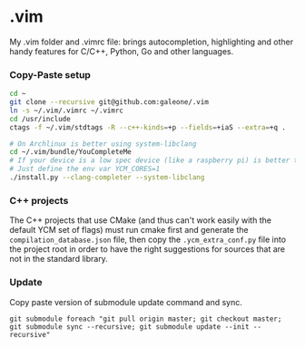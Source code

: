 .vim
====

My .vim folder and .vimrc file: brings autocompletion, highlighting and other handy features for C/C++, Python, Go and other languages.

### Copy-Paste setup

```sh
cd ~
git clone --recursive git@github.com:galeone/.vim
ln -s ~/.vim/.vimrc ~/.vimrc
cd /usr/include
ctags -f ~/.vim/stdtags -R --c++-kinds=+p --fields=+iaS --extra=+q .

# On Archlinux is better using system-libclang
cd ~/.vim/bundle/YouCompleteMe
# If your device is a low spec device (like a raspberry pi) is better to compile using a single core:
# Just define the env var YCM_CORES=1
./install.py --clang-completer --system-libclang
```

### C++ projects

The C++ projects that use CMake (and thus can't work easily with the default YCM set of flags) must run cmake first and generate the `compilation_database.json` file, then copy the `.ycm_extra_conf.py` file into the project root in order to have
the right suggestions for sources that are not in the standard library.

### Update

Copy paste version of submodule update command and sync.

```
git submodule foreach "git pull origin master; git checkout master; git submodule sync --recursive; git submodule update --init --recursive"
```
